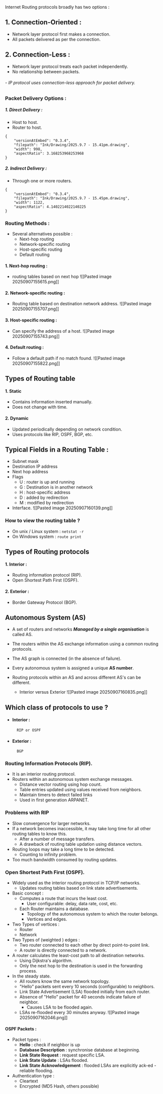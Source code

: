 Internet Routing protocols broadly has two options : 
## 1. Connection-Oriented : 
- Network layer protocol first makes a connection.
- All packets delivered as per the connection.
## 2. Connection-Less : 
- Network layer protocol treats each packet independently.
- No relationship between packets.

###### - IP protocol uses connection-less approach for packet delivery. 

### Packet Delivery Options : 
##### 1. Direct Delivery : 
- Host to host. 
- Router to host. 

```handdrawn-ink
{
	"versionAtEmbed": "0.3.4",
	"filepath": "Ink/Drawing/2025.9.7 - 15.41pm.drawing",
	"width": 998,
	"aspectRatio": 3.168253968253968
}
```
##### 2. Indirect Delivery : 
- Through one or more routers. 

```handdrawn-ink
{
	"versionAtEmbed": "0.3.4",
	"filepath": "Ink/Drawing/2025.9.7 - 15.45pm.drawing",
	"width": 1122,
	"aspectRatio": 4.1402214022140225
}
```
### Routing Methods : 
- Several alternatives possible : 
	- Next-hop routing
	- Network-specific routing 
	- Host-specific routing 
	- Default routing 

#### 1. Next-hop routing : 
- routing tables based on next hop 
![[Pasted image 20250907155615.png]]
#### 2. Network-specific routing : 
- Routing table based on destination network address.
![[Pasted image 20250907155707.png]]
#### 3. Host-specific routing : 
- Can specify the address of a host. 
![[Pasted image 20250907155743.png]]
#### 4. Default routing : 
- Follow a default path if no match found.
![[Pasted image 20250907155822.png]]

## Types of Routing table 
#### 1. Static 
- Contains information inserted manually.
- Does not change with time. 
#### 2. Dynamic 
- Updated periodically depending on network condition. 
- Uses protocols like RIP, OSPF, BGP, etc. 

## Typical Fields in a Routing Table : 
- Subnet mask
- Destination IP address
- Next hop address
- Flags 
	- U : router is up and running 
	- G : Destination is in another network
	- H : host-specific address 
	- D : added by redirection
	- M : modified by redirection
- Interface.
![[Pasted image 20250907160139.png]]
### How to view the routing table ?
- On unix / Linux system : 
	 `netstat -r`
- On Windows system : 
	 `route print` 

## Types of Routing protocols 
#### 1. Interior : 
- Routing information protocol (RIP). 
- Open Shortest Path First (OSPF). 
#### 2. Exterior : 
- Border Gateway Protocol (BGP). 
## Autonomous System (AS)
- A set of routers and networks ***Managed by a single organisation*** is called AS. 
- The routers within the AS exchange information using a common routing protocols. 
- The AS graph is connected (in the absence of failure). 

- Every autonomous system is assigned a unique **AS number**. 
- Routing protocols within an AS and across different AS's can be different. 
	- Interior versus Exterior
![[Pasted image 20250907160835.png]]
## Which class of protocols to use ?
- #### Interior : 
		RIP or OSPF 
- #### Exterior : 
		BGP
### Routing Information Protocols (RIP). 
- It is an interior routing protocol. 
- Routers within an autonomous system exchange messages. 
	- Distance vector routing using hop count. 
	- Table entries updated using values received from neighbors. 
	- Maintain timers to detect failed links 
	- Used in first generation ARPANET. 
### Problems with RIP 
- Slow convergence for larger networks. 
- If a network becomes inaccessible, it may take long time for all other routing tables to know this. 
	- After a number of message transfers. 
	- A drawback of routing table updation using distance vectors.
- Routing loops may take a long time to be detected. 
	- Counting to infinity problem. 
- Too much bandwidth consumed by routing updates. 
### Open Shortest Path First (OSPF). 
- Widely used as the interior routing protocol in TCP/IP networks. 
	- Updates routing tables based on link state advertisements. 
- Basic concept : 
	- Computes a route that incurs the least cost. 
		- User configurable: delay, data rate, cost, etc.
	- Each Router maintains a database.
		- Topology of the autonomous system to which the router belongs. 
		- Vertices and edges. 
- Two Types of vertices : 
	- Router
	- Network
- Two Types of (weighted ) edges : 
	- Two router connected to each other by direct point-to-point link.
	- A router is directly connected to a network. 
- A router calculates the least-cost path to all destination networks.
	- Using Dijkstra's algorithm.
	- Only the next hop to the destination is used in the forwarding process. 
- In the steady state.
	- All routers know the same network topology. 
	- "Hello" packets sent every 10 seconds (configurable) to neighbors. 
	- Link State Advertisement (LSA) flooded initially from each router.
	- Absence of "Hello" packet for 40 seconds indicate failure of neighbor.
		- Causes LSA to be flooded again.
	- LSAs re-flooded every 30 minutes anyway.
![[Pasted image 20250907162046.png]]
#### OSPF Packets : 
- Packet types : 
	- **Hello** : check if neighbor is up
	- **Database Description** : synchronise database at beginning. 
	- **Link State Request** : request specific LSA.
	- **Link State Update** : LSAs flooded.
	- **Link State Acknowledgement** : flooded LSAs are explicitly ack-ed -reliable flooding. 
- Authentication type : 
	- Cleartext
	- Encrypted (MD5 Hash, others possible)